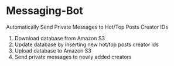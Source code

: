 # Messaging-Bot
Automatically Send Private Messages to Hot/Top Posts Creator IDs

1. Download database from Amazon S3
2. Update database by inserting new hot/top posts creator ids
3. Upload database to Amazon S3
4. Send private messages to newly added creators

